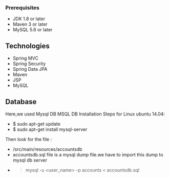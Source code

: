 ### Prerequisites

- JDK 1.8 or later
- Maven 3 or later
- MySQL 5.6 or later

## Technologies

- Spring MVC
- Spring Security
- Spring Data JPA
- Maven
- JSP
- MySQL

## Database

Here,we used Mysql DB
MSQL DB Installation Steps for Linux ubuntu 14.04:

- $ sudo apt-get update
- $ sudo apt-get install mysql-server

Then look for the file :

- /src/main/resources/accountsdb
- accountsdb.sql file is a mysql dump file.we have to import this dump to mysql db server
- > mysql -u <user_name> -p accounts < accountsdb.sql
